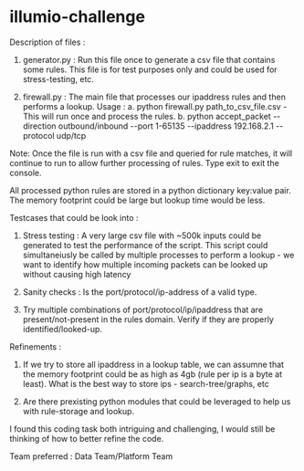 # illumio-challenge


Description of files :
1. generator.py : Run this file once to generate a csv file that contains some rules. This file is for test purposes only and could be used for stress-testing, etc.

2. firewall.py : The main file that processes our ipaddress rules and then performs a lookup. Usage :
  a. python firewall.py path_to_csv_file.csv - This will run once and process the rules. 
  b. python accept_packet --direction outbound/inbound --port 1-65135 --ipaddress 192.168.2.1 --protocol udp/tcp
  
  
 Note: Once the file is run with a csv file and queried for rule matches, it will continue to run to allow further processing of rules.
 Type exit to exit the console.
 
 
All processed python rules are stored in a python dictionary key:value pair. The memory footprint could be large but lookup time would be less. 
 
Testcases that could be look into :
1. Stress testing : A very large csv file with ~500k inputs could be generated to test the performance of the script. This script could simultaneiusly be called by multiple processes to perform a lookup - we want to identify how multiple incoming packets can be looked up without causing high latency

2. Sanity checks : Is the port/protocol/ip-address of a valid type.


3. Try multiple combinations of port/protocol/ip/ipaddress that are present/not-present in the rules domain. Verify if they are properly identified/looked-up.


Refinements :
1. If we try to store all ipaddress in a lookup table, we can assumne that the memory footprint could be as high as 4gb (rule per ip is a byte at least). What is the best way to store ips - search-tree/graphs, etc

2. Are there prexisting python modules that could be leveraged to help us with rule-storage and lookup.


I found this coding task both intriguing and challenging, I would still be thinking of how to better refine the code.


Team preferred : Data Team/Platform Team

